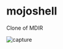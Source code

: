 # mojoshell

Clone of MDIR

![capture](https://user-images.githubusercontent.com/8438393/152354335-36e93ce1-42ab-4e16-a5e5-ff895240b633.png)
